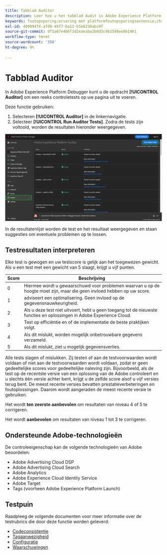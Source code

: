 ```yaml
---
title: Tabblad Auditor
description: Leer hoe u het tabblad Audit in Adobe Experience Platform Debugger kunt gebruiken om uw Adobe Experience Cloud-implementaties te testen.
keywords: foutopsporing;ervaring met platformfoutopsporingsextensie;chroom;extensie;auditor;dtm;target
exl-id: 409094f8-a7d9-45f7-ba12-b5e6250abc0f
source-git-commit: df1a67e4b6f3d2eaeaba2b8d3c9b1588ee0b1461
workflow-type: tm+mt
source-wordcount: '358'
ht-degree: 9%

---
```


# Tabblad Auditor

In Adobe Experience Platform Debugger kunt u de opdracht **[!UICONTROL Auditor]** om een reeks controletests op uw pagina uit te voeren.

Deze functie gebruiken:

1. Selecteren **[!UICONTROL Auditor]** in de linkernavigatie.
1. Selecteer **[!UICONTROL Run Auditor Tests]**. Zodra de tests zijn voltooid, worden de resultaten hieronder weergegeven.

![Screenshot van testresultaten op het tabblad Auditor](../images/auditor-results.png)

In de resultatenlijst worden de test en het resultaat weergegeven en staan suggesties om eventuele problemen op te lossen.

## Testresultaten interpreteren

Elke test is gewogen en uw testscore is gelijk aan het toegewezen gewicht. Als u een test met een gewicht van 5 slaagt, krijgt u vijf punten.

| Score | Beschrijving |
| --- | --- |
| 0 | Hiermee wordt u gewaarschuwd voor problemen waarvan u op de hoogte moet zijn, maar die geen invloed hebben op uw score. |
| 1 | adviseert een optimalisering. Geen invloed op de gegevensnauwkeurigheid. |
| 2 | Als u deze test niet uitvoert, hebt u geen toegang tot de nieuwste functies en oplossingen in Adobe Experience Cloud. |
| 3 | Test op efficiëntie en of de implementatie de beste praktijken volgt. |
| 4 | Als dit mislukt, worden mogelijk onbetrouwbare gegevens verzameld. |
| 5 | Als dit mislukt, ziet u mogelijk gegevensverlies. |

Alle tests slagen of mislukken. Zij testen of aan de testvoorwaarden wordt voldaan of niet aan de testvoorwaarden wordt voldaan, zodat er geen gedeeltelijke scores voor gedeeltelijke naleving zijn. Bijvoorbeeld, als de test op de recentste versie van een oplossing van de Adobe controleert en u slechts één versie achter bent, krijgt u de zelfde score alsof u vijf versies terug bent. De meest recente versies bevatten prestatieverbeteringen en foutoplossingen. Daarom wordt aangeraden de meest recente versie te gebruiken.

Het wordt **ten zeerste aanbevolen** om resultaten van niveau 4 of 5 te corrigeren.

Het wordt **aanbevolen** om resultaten van niveau 1 tot 3 te corrigeren.

## Ondersteunde Adobe-technologieën

De controleeigenschap kan de volgende technologieën van Adobe beoordelen:

* Adobe Advertising Cloud DSP
* Adobe Advertising Cloud Search
* Adobe Analytics
* Adobe Experience Cloud Identity Service
* Adobe Target
* Tags (voorheen Adobe Experience Platform Launch)

## Testpuin

Raadpleeg de volgende documenten voor meer informatie over de testrubrics die door deze functie worden geleverd:

* [Codeconsistentie](./tag-consistency.md)
* [Tagaanwezigheid](./tag-presence.md)
* [Configuratie](./configuration.md)
* [Waarschuwingen](./alerts.md)
